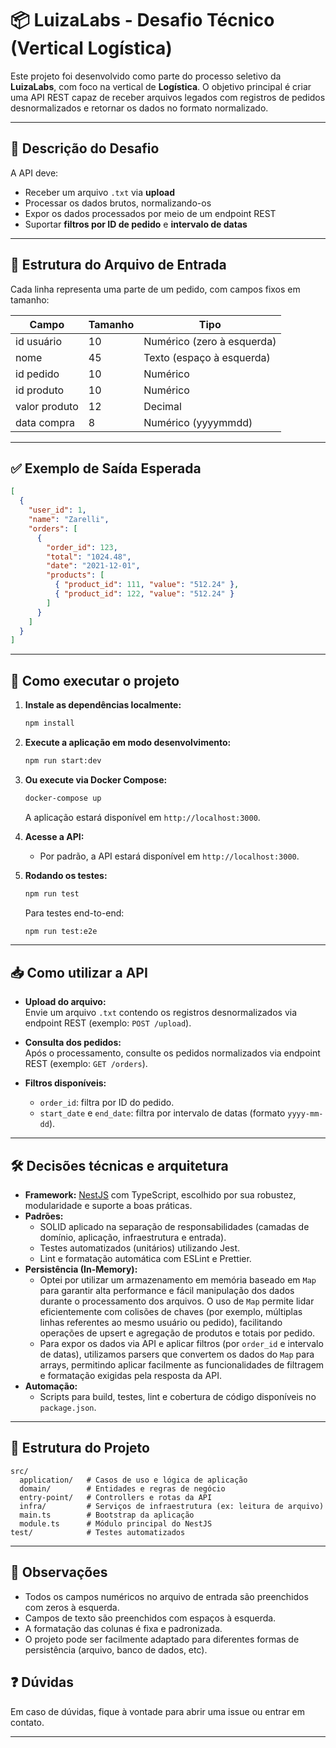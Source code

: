 # 📦 LuizaLabs - Desafio Técnico (Vertical Logística)

Este projeto foi desenvolvido como parte do processo seletivo da **LuizaLabs**, com foco na vertical de **Logística**. O objetivo principal é criar uma API REST capaz de receber arquivos legados com registros de pedidos desnormalizados e retornar os dados no formato normalizado.

---

## 🧠 Descrição do Desafio

A API deve:

- Receber um arquivo `.txt` via **upload**
- Processar os dados brutos, normalizando-os
- Expor os dados processados por meio de um endpoint REST
- Suportar **filtros por ID de pedido** e **intervalo de datas**

---

## 📄 Estrutura do Arquivo de Entrada

Cada linha representa uma parte de um pedido, com campos fixos em tamanho:

| Campo         | Tamanho | Tipo                       |
| ------------- | ------- | -------------------------- |
| id usuário    | 10      | Numérico (zero à esquerda) |
| nome          | 45      | Texto (espaço à esquerda)  |
| id pedido     | 10      | Numérico                   |
| id produto    | 10      | Numérico                   |
| valor produto | 12      | Decimal                    |
| data compra   | 8       | Numérico (yyyymmdd)        |

---

## ✅ Exemplo de Saída Esperada

```json
[
  {
    "user_id": 1,
    "name": "Zarelli",
    "orders": [
      {
        "order_id": 123,
        "total": "1024.48",
        "date": "2021-12-01",
        "products": [
          { "product_id": 111, "value": "512.24" },
          { "product_id": 122, "value": "512.24" }
        ]
      }
    ]
  }
]
```

---

## 🚀 Como executar o projeto

1. **Instale as dependências localmente:**

   ```sh
   npm install
   ```

2. **Execute a aplicação em modo desenvolvimento:**

   ```sh
   npm run start:dev
   ```

3. **Ou execute via Docker Compose:**

   ```sh
   docker-compose up
   ```

   A aplicação estará disponível em `http://localhost:3000`.

4. **Acesse a API:**

   - Por padrão, a API estará disponível em `http://localhost:3000`.

5. **Rodando os testes:**
   ```sh
   npm run test
   ```
   Para testes end-to-end:
   ```sh
   npm run test:e2e
   ```

---

## 📥 Como utilizar a API

- **Upload do arquivo:**  
  Envie um arquivo `.txt` contendo os registros desnormalizados via endpoint REST (exemplo: `POST /upload`).

- **Consulta dos pedidos:**  
  Após o processamento, consulte os pedidos normalizados via endpoint REST (exemplo: `GET /orders`).

- **Filtros disponíveis:**
  - `order_id`: filtra por ID do pedido.
  - `start_date` e `end_date`: filtra por intervalo de datas (formato `yyyy-mm-dd`).

---

## 🛠️ Decisões técnicas e arquitetura

- **Framework:** [NestJS](https://nestjs.com/) com TypeScript, escolhido por sua robustez, modularidade e suporte a boas práticas.
- **Padrões:**
  - SOLID aplicado na separação de responsabilidades (camadas de domínio, aplicação, infraestrutura e entrada).
  - Testes automatizados (unitários) utilizando Jest.
  - Lint e formatação automática com ESLint e Prettier.
- **Persistência (In-Memory):**
  - Optei por utilizar um armazenamento em memória baseado em `Map` para garantir alta performance e fácil manipulação dos dados durante o processamento dos arquivos. O uso de `Map` permite lidar eficientemente com colisões de chaves (por exemplo, múltiplas linhas referentes ao mesmo usuário ou pedido), facilitando operações de upsert e agregação de produtos e totais por pedido.
  - Para expor os dados via API e aplicar filtros (por `order_id` e intervalo de datas), utilizamos parsers que convertem os dados do `Map` para arrays, permitindo aplicar facilmente as funcionalidades de filtragem e formatação exigidas pela resposta da API.
- **Automação:**
  - Scripts para build, testes, lint e cobertura de código disponíveis no `package.json`.

---

## 📂 Estrutura do Projeto

```
src/
  application/   # Casos de uso e lógica de aplicação
  domain/        # Entidades e regras de negócio
  entry-point/   # Controllers e rotas da API
  infra/         # Serviços de infraestrutura (ex: leitura de arquivo)
  main.ts        # Bootstrap da aplicação
  module.ts      # Módulo principal do NestJS
test/            # Testes automatizados
```

---

## 📝 Observações

- Todos os campos numéricos no arquivo de entrada são preenchidos com zeros à esquerda.
- Campos de texto são preenchidos com espaços à esquerda.
- A formatação das colunas é fixa e padronizada.
- O projeto pode ser facilmente adaptado para diferentes formas de persistência (arquivo, banco de dados, etc).

## ❓ Dúvidas

Em caso de dúvidas, fique à vontade para abrir uma issue ou entrar em contato.

---
